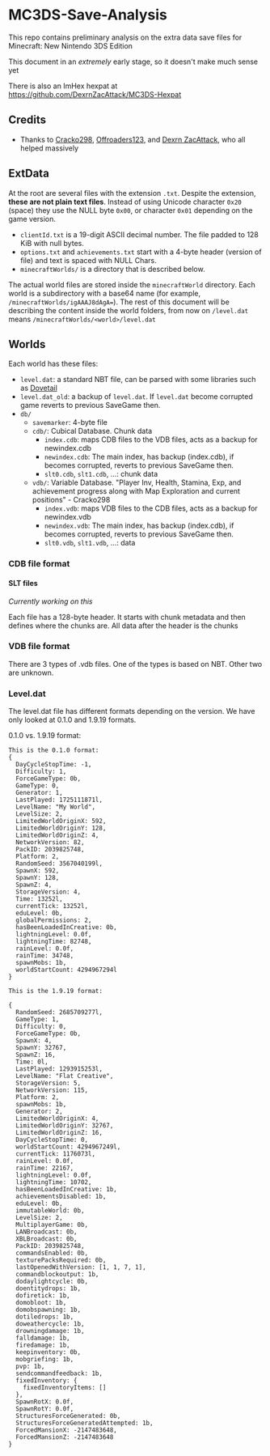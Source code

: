 # MC3DS-Save-Analysis

This repo contains preliminary analysis on the extra data save files for Minecraft: New Nintendo 3DS Edition

This document in an *extremely* early stage, so it doesn't make much sense yet

There is also an ImHex hexpat at https://github.com/DexrnZacAttack/MC3DS-Hexpat

## Credits

- Thanks to [Cracko298](https://github.com/Cracko298), [Offroaders123](https://github.com/Offroaders123), and [Dexrn ZacAttack](https://github.com/DexrnZacAttack), who all helped massively

## ExtData

At the root are several files with the extension `.txt`.  Despite the extension, **these are not plain text files**.
Instead of using Unicode character `0x20` (space) they use the NULL byte `0x00`, or character `0x01` depending on the game version.

* `clientId.txt` is a 19-digit ASCII decimal number.  The file padded to 128 KiB with null bytes. 
* `options.txt` and `achievements.txt` start with a 4-byte header (version of file) and text is spaced with NULL Chars.
* `minecraftWorlds/` is a directory that is described below.


The actual world files are stored inside the `minecraftWorld` directory.  Each world is a subdirectory with a base64 name (for example, `/minecraftWorlds/igAAAJ8dAgA=`).  The rest of this document will be describing the content inside the world folders, from now on `/level.dat` means `/minecraftWorlds/<world>/level.dat`

## Worlds

Each world has these files:

* `level.dat`: a standard NBT file, can be parsed with some libraries such as [Dovetail](https://offroaders123.github.io/Dovetail/)
* `level.dat_old`: a backup of `level.dat`. If `level.dat` become corrupted game reverts to previous SaveGame then.
* `db/`
  * `savemarker`: 4-byte file
  * `cdb/`: Cubical Database.
    Chunk data
    * `index.cdb`: maps CDB files to the VDB files, acts as a backup for newindex.cdb
    * `newindex.cdb`: The main index, has backup (index.cdb), if becomes corrupted, reverts to previous SaveGame then.
    * `slt0.cdb`, `slt1.cdb`, ...: chunk data
  * `vdb/`: Variable Database.
    "Player Inv, Health, Stamina, Exp, and achievement progress along with Map Exploration and current positions" - Cracko298
    * `index.vdb`: maps VDB files to the CDB files, acts as a backup for newindex.vdb
    * `newindex.vdb`: The main index, has backup (index.cdb), if becomes corrupted, reverts to previous SaveGame then.
    * `slt0.vdb`, `slt1.vdb`, ...: data

### CDB file format

#### SLT files

*Currently working on this*

Each file has a 128-byte header.
It starts with chunk metadata and then defines where the chunks are.
All data after the header is the chunks

### VDB file format
There are 3 types of .vdb files.
One of the types is based on NBT.
Other two are unknown.

### Level.dat
The level.dat file has different formats depending on the version.
We have only looked at 0.1.0 and 1.9.19 formats.

 0.1.0 vs. 1.9.19 format:
```
This is the 0.1.0 format:
{
  DayCycleStopTime: -1,
  Difficulty: 1,
  ForceGameType: 0b,
  GameType: 0,
  Generator: 1,
  LastPlayed: 1725111871l,
  LevelName: "My World",
  LevelSize: 2,
  LimitedWorldOriginX: 592,
  LimitedWorldOriginY: 128,
  LimitedWorldOriginZ: 4,
  NetworkVersion: 82,
  PackID: 2039825748,
  Platform: 2,
  RandomSeed: 3567040199l,
  SpawnX: 592,
  SpawnY: 128,
  SpawnZ: 4,
  StorageVersion: 4,
  Time: 13252l,
  currentTick: 13252l,
  eduLevel: 0b,
  globalPermissions: 2,
  hasBeenLoadedInCreative: 0b,
  lightningLevel: 0.0f,
  lightningTime: 82748,
  rainLevel: 0.0f,
  rainTime: 34748,
  spawnMobs: 1b,
  worldStartCount: 4294967294l
}

This is the 1.9.19 format:

{
  RandomSeed: 2685709277l,
  GameType: 1,
  Difficulty: 0,
  ForceGameType: 0b,
  SpawnX: 4,
  SpawnY: 32767,
  SpawnZ: 16,
  Time: 0l,
  LastPlayed: 1293915253l,
  LevelName: "Flat Creative",
  StorageVersion: 5,
  NetworkVersion: 115,
  Platform: 2,
  spawnMobs: 1b,
  Generator: 2,
  LimitedWorldOriginX: 4,
  LimitedWorldOriginY: 32767,
  LimitedWorldOriginZ: 16,
  DayCycleStopTime: 0,
  worldStartCount: 4294967249l,
  currentTick: 1176073l,
  rainLevel: 0.0f,
  rainTime: 22167,
  lightningLevel: 0.0f,
  lightningTime: 10702,
  hasBeenLoadedInCreative: 1b,
  achievementsDisabled: 1b,
  eduLevel: 0b,
  immutableWorld: 0b,
  LevelSize: 2,
  MultiplayerGame: 0b,
  LANBroadcast: 0b,
  XBLBroadcast: 0b,
  PackID: 2039825748,
  commandsEnabled: 0b,
  texturePacksRequired: 0b,
  lastOpenedWithVersion: [1, 1, 7, 1],
  commandblockoutput: 1b,
  dodaylightcycle: 0b,
  doentitydrops: 1b,
  dofiretick: 1b,
  domobloot: 1b,
  domobspawning: 1b,
  dotiledrops: 1b,
  doweathercycle: 1b,
  drowningdamage: 1b,
  falldamage: 1b,
  firedamage: 1b,
  keepinventory: 0b,
  mobgriefing: 1b,
  pvp: 1b,
  sendcommandfeedback: 1b,
  fixedInventory: {
    fixedInventoryItems: []
  },
  SpawnRotX: 0.0f,
  SpawnRotY: 0.0f,
  StructuresForceGenerated: 0b,
  StructuresForceGeneratedAttempted: 1b,
  ForcedMansionX: -2147483648,
  ForcedMansionZ: -2147483648
}
